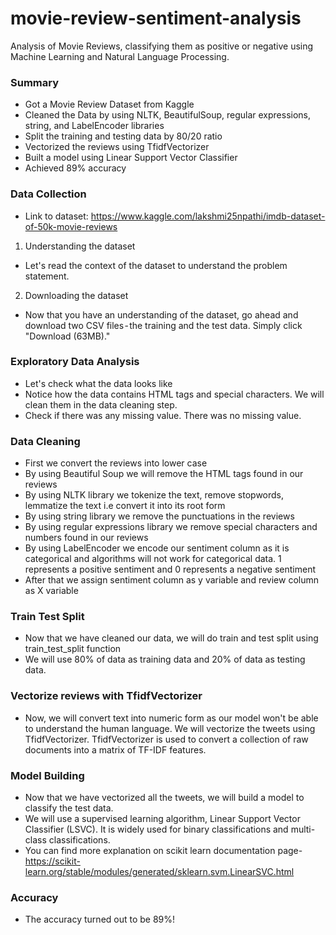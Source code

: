 # movie-review-sentiment-analysis

Analysis of Movie Reviews, classifying them as positive or negative using Machine Learning and Natural Language Processing.
### Summary
* Got a Movie Review Dataset from Kaggle
* Cleaned the Data by using NLTK, BeautifulSoup, regular expressions, string, and LabelEncoder libraries
* Split the training and testing data by 80/20 ratio
* Vectorized the reviews using TfidfVectorizer
* Built a model using Linear Support Vector Classifier
* Achieved 89% accuracy

### Data Collection
* Link to dataset: https://www.kaggle.com/lakshmi25npathi/imdb-dataset-of-50k-movie-reviews
1. Understanding the dataset
* Let's read the context of the dataset to understand the problem statement. 
2. Downloading the dataset 
* Now that you have an understanding of the dataset, go ahead and download two CSV files - the training and the test data. Simply click "Download (63MB)."
### Exploratory Data Analysis
* Let's check what the data looks like
* Notice how the data contains HTML tags and special characters. We will clean them in the data cleaning step.
* Check if there was any missing value. There was no missing value.
### Data Cleaning
* First we convert the reviews into lower case
* By using Beautiful Soup we will remove the HTML tags found in our reviews
* By using NLTK library we tokenize the text, remove stopwords, lemmatize the text i.e convert it into its root form
* By using string library we remove the punctuations in the reviews
* By using regular expressions library we remove special characters and numbers found in our reviews
* By using LabelEncoder we encode our sentiment column as it is categorical and algorithms will not work for categorical data. 1 represents a positive sentiment and 0 represents a negative sentiment
* After that we assign sentiment column as y variable and review column as X variable
### Train Test Split
* Now that we have cleaned our data, we will do train and test split using train_test_split function
* We will use 80% of data as training data and 20% of data as testing data.
### Vectorize reviews with TfidfVectorizer
* Now, we will convert text into numeric form as our model won't be able to understand the human language. We will vectorize the tweets using TfidfVectorizer. TfidfVectorizer is used to convert a collection of raw documents into a matrix of TF-IDF features.
### Model Building
* Now that we have vectorized all the tweets, we will build a model to classify the test data. 
* We will use a supervised learning algorithm, Linear Support Vector Classifier (LSVC). It is widely used for binary classifications and multi-class classifications.
* You can find more explanation on scikit learn documentation page-https://scikit-learn.org/stable/modules/generated/sklearn.svm.LinearSVC.html
### Accuracy
* The accuracy turned out to be 89%!
